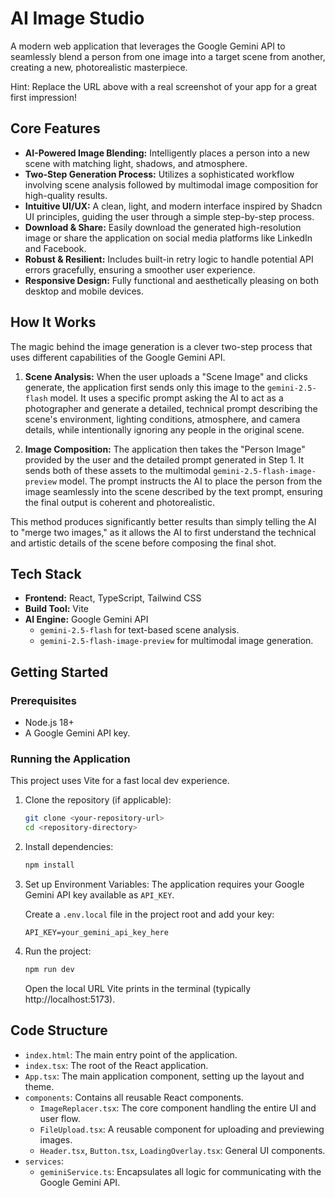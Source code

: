 # AI Image Studio

A modern web application that leverages the Google Gemini API to seamlessly blend a person from one image into a target scene from another, creating a new, photorealistic masterpiece.

Hint: Replace the URL above with a real screenshot of your app for a great first impression!

## Core Features

- **AI-Powered Image Blending:** Intelligently places a person into a new scene with matching light, shadows, and atmosphere.
- **Two-Step Generation Process:** Utilizes a sophisticated workflow involving scene analysis followed by multimodal image composition for high-quality results.
- **Intuitive UI/UX:** A clean, light, and modern interface inspired by Shadcn UI principles, guiding the user through a simple step-by-step process.
- **Download & Share:** Easily download the generated high-resolution image or share the application on social media platforms like LinkedIn and Facebook.
- **Robust & Resilient:** Includes built-in retry logic to handle potential API errors gracefully, ensuring a smoother user experience.
- **Responsive Design:** Fully functional and aesthetically pleasing on both desktop and mobile devices.

## How It Works

The magic behind the image generation is a clever two-step process that uses different capabilities of the Google Gemini API.

1. **Scene Analysis:**
   When the user uploads a "Scene Image" and clicks generate, the application first sends only this image to the `gemini-2.5-flash` model. It uses a specific prompt asking the AI to act as a photographer and generate a detailed, technical prompt describing the scene's environment, lighting conditions, atmosphere, and camera details, while intentionally ignoring any people in the original scene.

2. **Image Composition:**
   The application then takes the "Person Image" provided by the user and the detailed prompt generated in Step 1. It sends both of these assets to the multimodal `gemini-2.5-flash-image-preview` model. The prompt instructs the AI to place the person from the image seamlessly into the scene described by the text prompt, ensuring the final output is coherent and photorealistic.

This method produces significantly better results than simply telling the AI to "merge two images," as it allows the AI to first understand the technical and artistic details of the scene before composing the final shot.

## Tech Stack

- **Frontend:** React, TypeScript, Tailwind CSS
- **Build Tool:** Vite
- **AI Engine:** Google Gemini API
  - `gemini-2.5-flash` for text-based scene analysis.
  - `gemini-2.5-flash-image-preview` for multimodal image generation.

## Getting Started

### Prerequisites

- Node.js 18+
- A Google Gemini API key.

### Running the Application

This project uses Vite for a fast local dev experience.

1. Clone the repository (if applicable):
   ```bash
   git clone <your-repository-url>
   cd <repository-directory>
   ```

2. Install dependencies:
   ```bash
   npm install
   ```

3. Set up Environment Variables:
   The application requires your Google Gemini API key available as `API_KEY`.

   Create a `.env.local` file in the project root and add your key:
   ```
   API_KEY=your_gemini_api_key_here
   ```

4. Run the project:
   ```bash
   npm run dev
   ```
   Open the local URL Vite prints in the terminal (typically http://localhost:5173).

## Code Structure

- `index.html`: The main entry point of the application.
- `index.tsx`: The root of the React application.
- `App.tsx`: The main application component, setting up the layout and theme.
- `components`: Contains all reusable React components.
  - `ImageReplacer.tsx`: The core component handling the entire UI and user flow.
  - `FileUpload.tsx`: A reusable component for uploading and previewing images.
  - `Header.tsx`, `Button.tsx`, `LoadingOverlay.tsx`: General UI components.
- `services`:
  - `geminiService.ts`: Encapsulates all logic for communicating with the Google Gemini API.
